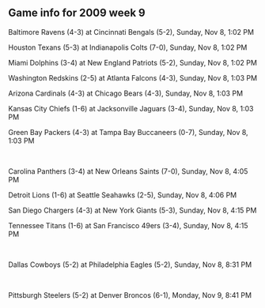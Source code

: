 ## Game info for 2009 week 9
Baltimore Ravens (4-3) at Cincinnati Bengals (5-2), Sunday, Nov 8, 1:02 PM

Houston Texans (5-3) at Indianapolis Colts (7-0), Sunday, Nov 8, 1:02 PM

Miami Dolphins (3-4) at New England Patriots (5-2), Sunday, Nov 8, 1:02 PM

Washington Redskins (2-5) at Atlanta Falcons (4-3), Sunday, Nov 8, 1:03 PM

Arizona Cardinals (4-3) at Chicago Bears (4-3), Sunday, Nov 8, 1:03 PM

Kansas City Chiefs (1-6) at Jacksonville Jaguars (3-4), Sunday, Nov 8, 1:03 PM

Green Bay Packers (4-3) at Tampa Bay Buccaneers (0-7), Sunday, Nov 8, 1:03 PM


<br/>

Carolina Panthers (3-4) at New Orleans Saints (7-0), Sunday, Nov 8, 4:05 PM

Detroit Lions (1-6) at Seattle Seahawks (2-5), Sunday, Nov 8, 4:06 PM

San Diego Chargers (4-3) at New York Giants (5-3), Sunday, Nov 8, 4:15 PM

Tennessee Titans (1-6) at San Francisco 49ers (3-4), Sunday, Nov 8, 4:15 PM


<br/>

Dallas Cowboys (5-2) at Philadelphia Eagles (5-2), Sunday, Nov 8, 8:31 PM


<br/>

Pittsburgh Steelers (5-2) at Denver Broncos (6-1), Monday, Nov 9, 8:41 PM

